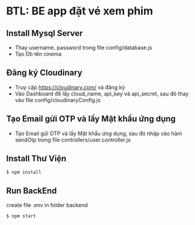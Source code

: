 # BTL: BE app đặt vé xem phim

## Install Mysql Server
- Thay username, password trong file config/database.js
- Tạo Db tên cinema
## Đăng ký Cloudinary
- Truy cập https://cloudinary.com/ và đăng ký
- Vào Dashboard để lấy cloud_name, api_key và api_secret, sau đó thay vào file config/cloudinaryConfig.js
## Tạo Email gửi OTP và lấy Mật khẩu ứng dụng
- Tạo Email gửi OTP và lấy Mật khẩu ứng dụng, sau đó nhập vào hàm sendOtp trong file controllers/user.controller.js

## Install Thư Viện
```
$ npm install
```
## Run BackEnd
create file .env in folder backend

```
$ npm start
```

